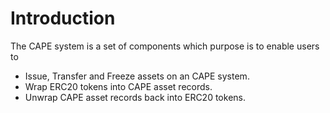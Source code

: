 # Introduction

The CAPE system is a set of components which purpose is to enable users to

- Issue, Transfer and Freeze assets on an CAPE system.
- Wrap ERC20 tokens into CAPE asset records.
- Unwrap CAPE asset records back into ERC20 tokens.